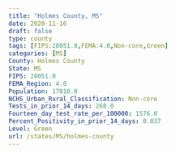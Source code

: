 ```yaml
---
title: "Holmes County, MS"
date: 2020-11-16
draft: false
type: county
tags: [FIPS:28051.0,FEMA:4.0,Non-core,Green]
categories: [MS]
County: Holmes County
State: MS
FIPS: 28051.0
FEMA_Region: 4.0
Population: 17010.0
NCHS_Urban_Rural_Classification: Non-core
Tests_in_prior_14_days: 268.0
Fourteen_day_test_rate_per_100000: 1576.0
Percent_Positivity_in_prior_14_days: 0.037
Level: Green
url: /states/MS/holmes-county
---
```




